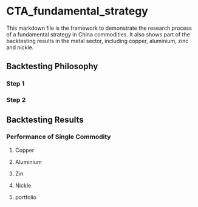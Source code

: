 # CTA_fundamental_strategy
This markdown file is the framework to demonstrate the research process of a fundamental strategy in China commodities. It also shows part of the backtesting results in the metal sector, including copper, aluminium, zinc and nickle.
## Backtesting Philosophy
### Step 1 
### Step 2 

## Backtesting Results
### Performance of Single Commodity
1. Copper

3. Aluminium
4. Zin
5. Nickle
6. portfolio
